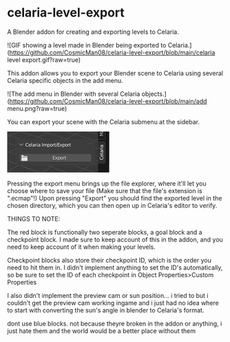 # celaria-level-export
 A Blender addon for creating and exporting levels to Celaria.

 ![GIF showing a level made in Blender being exported to Celaria.](https://github.com/CosmicMan08/celaria-level-export/blob/main/celaria level export.gif?raw=true)

 This addon allows you to export your Blender scene to Celaria using several Celaria specific objects in the add menu.

 ![The add menu in Blender with several Celaria objects.](https://github.com/CosmicMan08/celaria-level-export/blob/main/add menu.png?raw=true)

 You can export your scene with the Celaria submenu at the sidebar.

 ![The Celaria section of the sidebar, featuring an "Export" button.](https://github.com/CosmicMan08/celaria-level-export/blob/main/sidebar.png?raw=true)

 Pressing the export menu brings up the file explorer, where it'll let you choose where to save your file (Make sure that the file's extension is ".ecmap"!) Upon pressing "Export" you should find the exported level in the chosen directory, which you can then open up in Celaria's editor to verify.

 THINGS TO NOTE:

 The red block is functionally two seperate blocks, a goal block and a checkpoint block. I made sure to keep account of this in the addon, and you need to keep account of it when making your levels.

 Checkpoint blocks also store their checkpoint ID, which is the order you need to hit them in. I didn't implement anything to set the ID's automatically, so be sure to set the ID of each checkpoint in Object Properties>Custom Properties

 I also didn't implement the preview cam or sun position... i tried to but i couldn't get the preview cam working ingame and i just had no idea where to start with converting the sun's angle in blender to Celaria's format.

 dont use blue blocks. not because theyre broken in the addon or anything, i just hate them and the world would be a better place without them